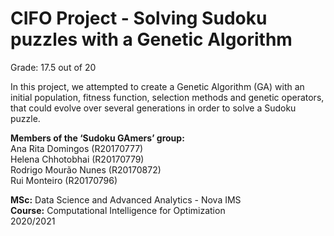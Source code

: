 # CIFO Project - Solving Sudoku puzzles with a Genetic Algorithm

Grade: 17.5 out of 20

In this project, we attempted to create a Genetic Algorithm (GA) with an initial population, fitness function, selection methods and genetic operators, that could evolve over several generations in order to solve a Sudoku puzzle.

**Members of the ‘Sudoku GAmers’ group:** <br>
Ana Rita Domingos (R20170777) <br>
Helena Chhotobhai (R20170779) <br>
Rodrigo Mourão Nunes (R20170872) <br>
Rui Monteiro (R20170796)

**MSc:** Data Science and Advanced Analytics - Nova IMS <br>
**Course:** Computational Intelligence for Optimization <br>
2020/2021
